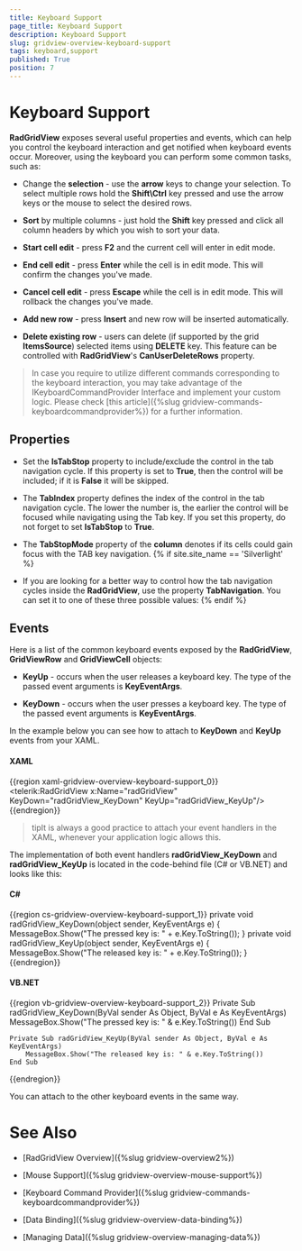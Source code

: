 ```yaml
---
title: Keyboard Support
page_title: Keyboard Support
description: Keyboard Support
slug: gridview-overview-keyboard-support
tags: keyboard,support
published: True
position: 7
---
```


# Keyboard Support


__RadGridView__ exposes several useful properties and events, which can help you control the keyboard interaction and get notified when keyboard events occur. Moreover, using the keyboard you can perform some common tasks, such as:

* Change the __selection__ - use the __arrow__ keys to change your selection. To select multiple rows hold the __Shift\Ctrl__ key pressed and use the arrow keys or the mouse to select the desired rows.

* __Sort__ by multiple columns - just hold the __Shift__ key pressed and click all column headers by which you wish to sort your data.

* __Start cell edit__ - press __F2__ and the current cell will enter in edit mode.

* __End cell edit__ - press __Enter__ while the cell is in edit mode. This will confirm the changes you've made.

* __Cancel cell edit__ - press __Escape__ while the cell is in edit mode. This will rollback the changes you've made.

* __Add new row__ - press __Insert__ and new row will be inserted automatically.

* __Delete existing row__ - users can delete (if supported by the grid __ItemsSource__) selected items using __DELETE__ key. This feature can be controlled with __RadGridView__'s __CanUserDeleteRows__ property.

>In case you require to utilize different commands corresponding to the keyboard interaction, you may take advantage of the IKeyboardCommandProvider Interface and implement your custom logic. Please check  [this article]({%slug gridview-commands-keyboardcommandprovider%}) for a further information.
        

## Properties

* Set the __IsTabStop__ property to include/exclude the control in the tab navigation cycle. If this property is set to __True__, then the control will be included; if it is __False__ it will be skipped.

* The __TabIndex__ property defines the index of the control in the tab navigation cycle. The lower the number is, the earlier the control will be focused while navigating using the Tab key. If you set this property, do not forget to set __IsTabStop__ to __True__. 

* The __TabStopMode__ property of the __column__ denotes if its cells could gain focus with the TAB key navigation.
{% if site.site_name == 'Silverlight' %}

* If you are looking for a better way to control how the tab navigation cycles inside the __RadGridView__, use the property __TabNavigation__. You can set it to one of these three possible values:
{% endif %}

## Events

Here is a list of the common keyboard events exposed by the __RadGridView__, __GridViewRow__ and __GridViewCell__ objects:

* __KeyUp__ - occurs when the user releases a keyboard key. The type of the passed event arguments is __KeyEventArgs__.

* __KeyDown__ - occurs when the user presses a keyboard key. The type of the passed event arguments is __KeyEventArgs__.

In the example below you can see how to attach to __KeyDown__ and __KeyUp__ events from your XAML.

#### __XAML__

{{region xaml-gridview-overview-keyboard-support_0}}
	<telerik:RadGridView x:Name="radGridView" KeyDown="radGridView_KeyDown" KeyUp="radGridView_KeyUp"/>
{{endregion}}

>tipIt is always a good practice to attach your event handlers in the XAML, whenever your application logic allows this.

The implementation of both event handlers __radGridView_KeyDown__ and __radGridView_KeyUp__ is located in the code-behind file (C# or VB.NET) and looks like this:

#### __C#__

{{region cs-gridview-overview-keyboard-support_1}}
	private void radGridView_KeyDown(object sender, KeyEventArgs e)
	{
	    MessageBox.Show("The pressed key is: " + e.Key.ToString());
	}
	private void radGridView_KeyUp(object sender, KeyEventArgs e)
	{
	    MessageBox.Show("The released key is: " + e.Key.ToString());
	}
{{endregion}}


#### __VB.NET__

{{region vb-gridview-overview-keyboard-support_2}}
	Private Sub radGridView_KeyDown(ByVal sender As Object, ByVal e As KeyEventArgs)
	    MessageBox.Show("The pressed key is: " & e.Key.ToString())
	End Sub
	
	Private Sub radGridView_KeyUp(ByVal sender As Object, ByVal e As KeyEventArgs)
	    MessageBox.Show("The released key is: " & e.Key.ToString())
	End Sub
{{endregion}}


You can attach to the other keyboard events in the same way.

# See Also

 * [RadGridView Overview]({%slug gridview-overview2%})

 * [Mouse Support]({%slug gridview-overview-mouse-support%})

 * [Keyboard Command Provider]({%slug gridview-commands-keyboardcommandprovider%})

 * [Data Binding]({%slug gridview-overview-data-binding%})

 * [Managing Data]({%slug gridview-overview-managing-data%})
